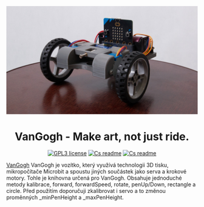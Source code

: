 <p><img src="https://github.com/microbit-cz/Vangogh-painter/blob/main/media/VanGogh.jpg"></p>
<h1 align="center">VanGogh - Make art, not just ride.</h1>
<p align="center">
<a href="./LICENSE"><img alt="GPL3 license" src="https://img.shields.io/badge/license-%20GPL3%20license-red"></a>
<a href="./README.md"><img alt="Cs readme" src="https://img.shields.io/badge/language-en-blue"></a>
<a href="./README.cs.md"><img alt="Cs readme" src="https://img.shields.io/badge/language-cs-red"></a>
</p>

<a href="https://github.com/microbit-cz/Vangogh-painter">VanGogh</a> VanGogh je vozítko, který využívá technologii 3D tisku, mikropočítače Microbit a spoustu jiných součástek jako serva a krokové motory. Tohle je knihovna určená pro VanGogh. Obsahuje jednoduché metody kalibrace, forward, forwardSpeed, rotate, penUp/Down, rectangle a circle. Před použitím doporučuji zkalibrovat i servo a to změnou proměnných _minPenHeight a _maxPenHeight.